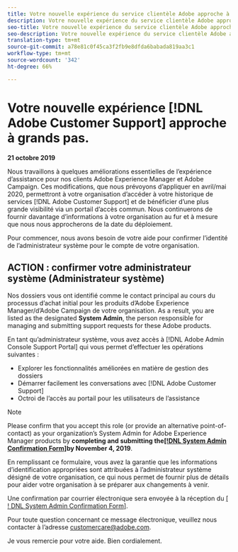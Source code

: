 ```yaml
---
title: Votre nouvelle expérience du service clientèle Adobe approche à grands pas - Contact de déploiement d’AEM
description: Votre nouvelle expérience du service clientèle Adobe approche à grands pas - Contact de déploiement d’AEM
seo-title: Votre nouvelle expérience du service clientèle Adobe approche à grands pas - Contact de déploiement d’AEM
seo-description: Votre nouvelle expérience du service clientèle Adobe approche à grands pas - Contact de déploiement d’AEM
translation-type: tm+mt
source-git-commit: a78e81c0f45ca3f2fb9e8dfda6babada819aa3c1
workflow-type: tm+mt
source-wordcount: '342'
ht-degree: 66%

---
```



# Votre nouvelle expérience [!DNL Adobe Customer Support] approche à grands pas.

**21 octobre 2019**

Nous travaillons à quelques améliorations essentielles de l’expérience d’assistance pour nos clients Adobe Experience Manager et Adobe Campaign. Ces modifications, que nous prévoyons d’appliquer en avril/mai 2020, permettront à votre organisation d’accéder à votre historique de services [!DNL Adobe Customer Support] et de bénéficier d’une plus grande visibilité via un portail d’accès commun. Nous continuerons de fournir davantage d’informations à votre organisation au fur et à mesure que nous nous approcherons de la date du déploiement.

Pour commencer, nous avons besoin de votre aide pour confirmer l’identité de l’administrateur système pour le compte de votre organisation.

## ACTION : confirmer votre administrateur système (Administrateur système)

Nos dossiers vous ont identifié comme le contact principal au cours du processus d’achat initial pour les produits d’Adobe Experience Manager/d’Adobe Campaign de votre organisation. As a result, you are listed as the designated **System Admin**, the person responsible for managing and submitting support requests for these Adobe products.

En tant qu’administrateur système, vous avez accès à [!DNL Adobe Admin Console Support Portal] qui vous permet d’effectuer les opérations suivantes :

* Explorer les fonctionnalités améliorées en matière de gestion des dossiers
* Démarrer facilement les conversations avec [!DNL Adobe Customer Support]
* Octroi de l’accès au portail pour les utilisateurs de l’assistance

>[!NOTE]
>
>Please confirm that you accept this role (or provide an alternative point-of-contact) as your organization’s System Admin for Adobe Experience Manager products by **completing and submitting the[[!DNL System Admin Confirmation Form]](https://adobe.allegiancetech.com/cgi-bin/qwebcorporate.dll?idx=N5M8RY)by November 4, 2019**.
>
>En remplissant ce formulaire, vous avez la garantie que les informations d’identification appropriées sont attribuées à l’administrateur système désigné de votre organisation, ce qui nous permet de fournir plus de détails pour aider votre organisation à se préparer aux changements à venir.

Une confirmation par courrier électronique sera envoyée à la réception du [[ ! DNL System Admin Confirmation Form]](https://adobe.allegiancetech.com/cgi-bin/qwebcorporate.dll?idx=N5M8RY).

Pour toute question concernant ce message électronique, veuillez nous contacter à l’adresse customercare@adobe.com.

Je vous remercie pour votre aide. Bien cordialement.
